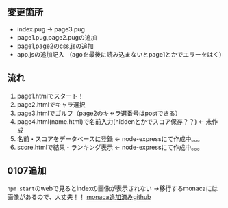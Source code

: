 ## 変更箇所

* index.pug → page3.pug
* page1.pug,page2.pugの追加
* page1,page2のcss,jsの追加
* app.jsの追加記入
（agoを最後に読み込まないとpage1とかでエラーをはく）

## 流れ

1. page1.htmlでスタート！
2. page2.htmlでキャラ選択
3. page3.htmlでゴルフ（page2のキャラ選番号はpostできる）
4. page4.html(name.html)で名前入力(hiddenとかでスコア保存？？) ← 未作成
5. 名前・スコアをデータベースに登録 ← node-expressにて作成中。。。
6. score.htmlで結果・ランキング表示 ← node-expressにて作成中。。。

## 0107追加
`npm start`のwebで見るとindexの画像が表示されない
→移行するmonacaには画像があるので、大丈夫！！
[monaca追加済みgithub](https://github.com/goif-project/monaca-golf-play)
